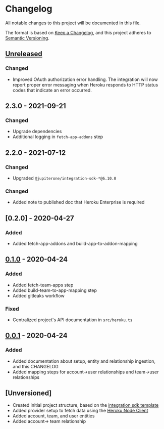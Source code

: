 <!-- markdownlint-disable MD024-->

# Changelog

All notable changes to this project will be documented in this file.

The format is based on [Keep a Changelog](https://keepachangelog.com/en/1.0.0/),
and this project adheres to
[Semantic Versioning](https://semver.org/spec/v2.0.0.html).

## [Unreleased]

### Changed

- Improved OAuth authorization error handling. The integration will now report
  proper error messaging when Heroku responds to HTTP status codes that indicate
  an error occurred.

## 2.3.0 - 2021-09-21

### Changed

- Upgrade dependencies
- Additional logging in `fetch-app-addons` step

## 2.2.0 - 2021-07-12

### Changed

- Upgraded `@jupiterone/integration-sdk-*@6.10.0`

### Changed

- Added note to published doc that Heroku Enterprise is required

## [0.2.0] - 2020-04-27

### Added

- Added fetch-app-addons and build-app-to-addon-mapping

## [0.1.0] - 2020-04-24

### Added

- Added fetch-team-apps step
- Added build-team-to-app-mapping step
- Added gitleaks workflow

### Fixed

- Centralized project's API documentation in `src/heroku.ts`

## [0.0.1] - 2020-04-24

### Added

- Added documentation about setup, entity and relationship ingestion, and this
  CHANGELOG
- Added mapping steps for account->user relationships and team->user
  relationships

## [Unversioned]

- Created initial project structure, based on the
  [integration sdk template](https://github.com/JupiterOne/integration-sdk/tree/master/template)
- Added provider setup to fetch data using the
  [Heroku Node Client](https://github.com/heroku/node-heroku-client)
- Added account, team, and user entities
- Added account-> team relationship

[unreleased]: https://github.com/JupiterOne/graph-heroku/compare/v0.1.0...HEAD
[0.1.0]: https://github.com/JupiterOne/graph-heroku/releases/tag/v0.1.0
[0.0.1]: https://github.com/JupiterOne/graph-heroku/releases/tag/v0.0.1
